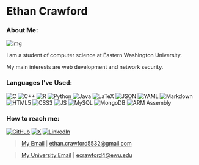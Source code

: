 # Ethan Crawford

### About Me:

[![img](https://img.shields.io/badge/Visit%20My%20Website!-97877a?style=for-the-badge)](https://ecrawford.me)

I am a student of computer science at Eastern Washington University.

My main interests are web development and network security.

### Languages I've Used:

![C](https://img.shields.io/badge/C-00599C?style=for-the-badge&logo=c&logoColor=white)
![C++](https://img.shields.io/badge/C%2B%2B-00599C?style=for-the-badge&logo=c%2B%2B&logoColor=white)
![R](https://img.shields.io/badge/R-276DC3?style=for-the-badge&logo=r&logoColor=white)
![Python](https://img.shields.io/badge/Python-FFD43B?style=for-the-badge&logo=python&logoColor=blue)
![Java](https://img.shields.io/badge/java-%23ED8B00.svg?style=for-the-badge&logo=openjdk&logoColor=white)
![LaTeX](https://img.shields.io/badge/latex-%23008080.svg?style=for-the-badge&logo=latex&logoColor=white)
![JSON](https://img.shields.io/badge/json-5E5C5C?style=for-the-badge&logo=json&logoColor=white)
![YAML](https://img.shields.io/badge/yaml-%23ffffff.svg?style=for-the-badge&logo=yaml&logoColor=151515)
![Markdown](https://img.shields.io/badge/markdown-%23000000.svg?style=for-the-badge&logo=markdown&logoColor=white)
![HTML5](https://img.shields.io/badge/HTML5-E34F26?style=for-the-badge&logo=html5&logoColor=white)
![CSS3](https://img.shields.io/badge/css3-%231572B6.svg?style=for-the-badge&logo=css3&logoColor=white)
![JS](https://img.shields.io/badge/JavaScript-323330?style=for-the-badge&logo=javascript&logoColor=F7DF1E)
![MySQL](https://img.shields.io/badge/mysql-4479A1.svg?style=for-the-badge&logo=mysql&logoColor=white)
![MongoDB](https://img.shields.io/badge/MongoDB-%234ea94b.svg?style=for-the-badge&logo=mongodb&logoColor=white)
![ARM Assembly](https://img.shields.io/badge/ARM%20Assembly-%230091bd?style=for-the-badge&logo=ARM&logoColor=white)

<!-- ![](https://github-readme-stats.vercel.app/api/top-langs/?username=ecrawford4) -->

### How to reach me: 

[![GitHub](https://img.shields.io/badge/GitHub-100000?style=for-the-badge&logo=github&logoColor=white)](https://github.com/ecrawford4/)
[![X](https://img.shields.io/badge/X-000000?style=for-the-badge&logo=x&logoColor=white)](https://x.com/ecrawfordme)
[![LinkedIn](https://img.shields.io/badge/LinkedIn-0077B5?style=for-the-badge&logo=linkedin&logoColor=white)](https://www.linkedin.com/in/ethan-crawford-791038331/)
> [My Email](mailto:ethan.crawford5532@gmail.com?subject=%5BGithub%20Visitor%5D%20I%20visited%20your%20github%20profile) | ethan.crawford5532@gmail.com

> [My University Email](mailto:ecrawford4@ewu.edu?subject=%5BGithub%20Visitor%5D%20I%20visited%20your%20github%20profile) | ecrawford4@ewu.edu

